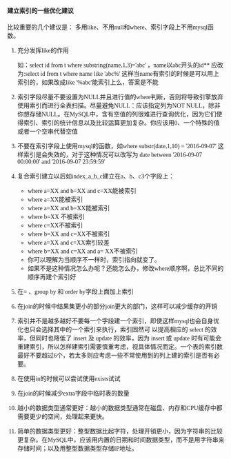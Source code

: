<font face=微软雅黑>

#### 建立索引的一些优化建议

比较重要的几个建议是： 多用like、不用null和where、索引字段上不用mysql函数。

1. 充分发挥like的作用

    如：select id from t where substring(name,1,3)='abc' ，name以abc开头的id**
    应改为:select id from t where name like 'abc%' 这样当name有索引的时候是可以用上索引的，如果改成like '%abc'能索引上么，答案是不能

1. 索引字段尽量不要设置为NULL并且进行值的where判断，否则将导致引擎放弃使用索引而进行全表扫描。尽量避免NULL：应该指定列为NOT NULL，除非你想存储NULL。在MySQL中，含有空值的列很难进行查询优化，因为它们使得索引、索引的统计信息以及比较运算更加复杂。你应该用0、一个特殊的值或者一个空串代替空值
1. 不要在索引字段上使用mysql的函数，如where substr(date,1,10) = '2016-09-07' 这样索引是会失效的，对于这种情况可以改写为 date between '2016-09-07 00:00:00' and '2016-09-07 23:59:59'
1. 复合索引建立以后如index_a_b_c建立在a、b、c3个字段上：

    * where a=XX and b=XX and c=XX能被索引
    * where a=XX能被索引
    * where a=XX and b=XX能被索引
    * where b=XX  不被索引
    * where c=XX不被索引
    * where b=XX and c=XX不被索引
    * where a=XX and c=XX索引较差
    * where b=XX and c=XX and a= XX不被索引
    * 你可以理解为当顺序不一样时，索引指向就变了。
    * 如果不是这种情况怎么办呢？还能怎么办，修改where顺序啊，总比不同的顺序再建个索引好

1. 在= 、group by 和 order by字段上面加上索引
1. 在join的时候中结果集更小的部分join更大的部门，这样可以减少缓存的开销
1. 索引并不是越多越好不要每一个字段建一个索引，即使这样mysql也会自身优化也只会选择其中的一个索引来执行，索引固然可 以提高相应的 select 的效率，但同时也降低了 insert 及 update 的效率，因为 insert 或 update 时有可能会重建索引，所以怎样建索引需要慎重考虑，视具体情况而定。一个表的索引数最好不要超过6个，若太多则应考虑一些不常使用到的列上建的索引是否有必要。
1. 在使用in的时候可以尝试使用exists试试
1. 在join的时候减少extra字段中临时表的数量
1. 越小的数据类型通常更好：越小的数据类型通常在磁盘、内存和CPU缓存中都需要更少的空间，处理起来更快。
1. 简单的数据类型更好：整型数据比起字符，处理开销更小，因为字符串的比较更复杂。在MySQL中，应该用内置的日期和时间数据类型，而不是用字符串来存储时间；以及用整型数据类型存储IP地址。



</font>